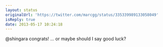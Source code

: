 ```yaml
---
layout: status
originalUrl: 'https://twitter.com/marcgg/status/335339989133058049'
isReply: true
date: 2013-05-17 10:24:18
---
```


@shingara congrats! ... or maybe should I say good luck?
